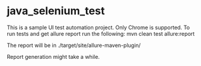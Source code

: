 # java_selenium_test

This is a sample UI test automation project. Only Chrome is supported.
To run tests and get allure report run the following: 
mvn clean test allure:report

The report will be in ./target/site/allure-maven-plugin/

Report generation might take a while.